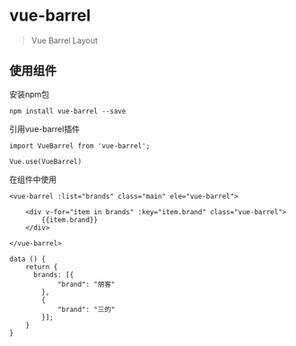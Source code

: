 # vue-barrel

> Vue Barrel Layout

## 使用组件
安装npm包
```$xslt
npm install vue-barrel --save
```
引用vue-barrel插件
```$xslt
import VueBarrel from 'vue-barrel';

Vue.use(VueBarrel)

```
在组件中使用
```$xslt
<vue-barrel :list="brands" class="main" ele="vue-barrel">
          
    <div v-for="item in brands" :key="item.brand" class="vue-barrel">
        {{item.brand}}
    </div>

</vue-barrel>

data () {
    return {
      brands: [{
            "brand": "朋客"
        },
        {
            "brand": "三的"
        }];
    }
}
```